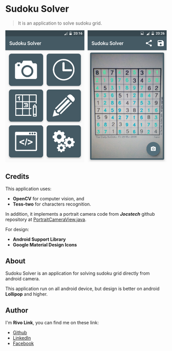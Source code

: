 # Sudoku Solver

>It is an application to solve sudoku grid.

<div>
	<img width="49%" src="images/screenshot_home.png" alt="screenshot_home" />
	<img style="float:right" width="49%" src="images/screenshot_solving.png" alt="screenshot_solving" />
</div>

## Credits

This application uses:

- **OpenCV** for computer vision, and
- **Tess-two** for characters recognition.

In addition, it implements a portrait camera code from ***Jocstech*** github repository at [PortraitCameraView.java](https://github.com/jocstech/AndroidCameraSudokuSolver/blob/master/SudokuSolver/app/src/main/java/com/example/calvin/sudokusolver/PortraitCameraView.java).

For design:

- **Android Support Library**
- **Google Material Design Icons**

## About

Sudoku Solver is an application for solving sudoku grid directly from android camera.


This application run on all android device, but design is better on android **Lollipop** and higher.


## Author

I'm  **Rivo Link**, you can find me on these link:

- [Github](https://github.com/RivoLink)
- [LinkedIn](https://www.linkedin.com/in/rivo-link/)
- [Facebook](https://www.facebook.com/rivo.link3)

